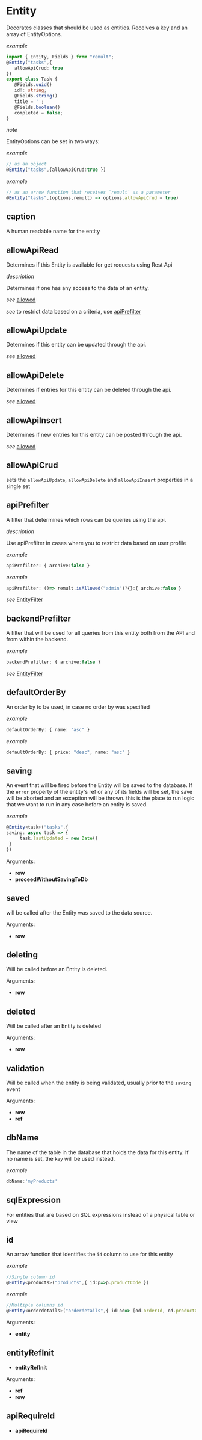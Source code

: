 # Entity
Decorates classes that should be used as entities.
Receives a key and an array of EntityOptions.
   
   
   *example*
   ```ts
   import { Entity, Fields } from "remult";
   @Entity("tasks",{
      allowApiCrud: true
   })
   export class Task {
      @Fields.uuid()
      id!: string;
      @Fields.string()
      title = '';
      @Fields.boolean()
      completed = false;
   }
   ```
   
   
   
   *note*
   
   EntityOptions can be set in two ways:
   
   
   *example*
   ```ts
   // as an object
   @Entity("tasks",{allowApiCrud:true })
   ```
   
   
   
   *example*
   ```ts
   // as an arrow function that receives `remult` as a parameter
   @Entity("tasks",(options,remult) => options.allowApiCrud = true)
   ```
   
## caption
A human readable name for the entity
## allowApiRead
Determines if this Entity is available for get requests using Rest Api
   
   
   *description*
   
   Determines if one has any access to the data of an entity.
   
   
   *see*
   [allowed](http://remult.dev/docs/allowed.html)
   
   
   *see*
   to restrict data based on a criteria, use [apiPrefilter](https://remult.dev/docs/ref_entity.html#apiprefilter)
   
## allowApiUpdate
Determines if this entity can be updated through the api.
   
   
   *see*
   [allowed](http://remult.dev/docs/allowed.html)
## allowApiDelete
Determines if entries for this entity can be deleted through the api.
   
   
   *see*
   [allowed](http://remult.dev/docs/allowed.html)
## allowApiInsert
Determines if new entries for this entity can be posted through the api.
   
   
   *see*
   [allowed](http://remult.dev/docs/allowed.html)
## allowApiCrud
sets  the `allowApiUpdate`, `allowApiDelete` and `allowApiInsert` properties in a single set
## apiPrefilter
A filter that determines which rows can be queries using the api.
   
   
   *description*
   
   Use apiPrefilter in cases where you to restrict data based on user profile
   
   
   *example*
   ```ts
   apiPrefilter: { archive:false }
   ```
   
   
   
   *example*
   ```ts
   apiPrefilter: ()=> remult.isAllowed("admin")?{}:{ archive:false }
   ```
   
   
   
   *see*
   [EntityFilter](http://remult.dev/docs/entityFilter.html)
   
   
## backendPrefilter
A filter that will be used for all queries from this entity both from the API and from within the backend.
   
   
   *example*
   ```ts
   backendPrefilter: { archive:false }
   ```
   
   
   
   *see*
   [EntityFilter](http://remult.dev/docs/entityFilter.html)
   
## defaultOrderBy
An order by to be used, in case no order by was specified
   
   
   *example*
   ```ts
   defaultOrderBy: { name: "asc" }
   ```
   
   
   
   *example*
   ```ts
   defaultOrderBy: { price: "desc", name: "asc" }
   ```
   
## saving
An event that will be fired before the Entity will be saved to the database.
If the `error` property of the entity's ref or any of its fields will be set, the save will be aborted and an exception will be thrown.
this is the place to run logic that we want to run in any case before an entity is saved.
   
   
   *example*
   ```ts
   @Entity<task>("tasks",{
   saving: async task => {
        task.lastUpdated = new Date()
    }
   })
   ```
   

Arguments:
* **row**
* **proceedWithoutSavingToDb**
## saved
will be called after the Entity was saved to the data source.

Arguments:
* **row**
## deleting
Will be called before an Entity is deleted.

Arguments:
* **row**
## deleted
Will be called after an Entity is deleted

Arguments:
* **row**
## validation
Will be called when the entity is being validated, usually prior to the `saving` event

Arguments:
* **row**
* **ref**
## dbName
The name of the table in the database that holds the data for this entity.
If no name is set, the `key` will be used instead.
   
   
   *example*
   ```ts
   dbName:'myProducts'
   ```
   
## sqlExpression
For entities that are based on SQL expressions instead of a physical table or view
## id
An arrow function that identifies the `id` column to use for this entity
   
   
   *example*
   ```ts
   //Single column id
   @Entity<products>("products",{ id:p=>p.productCode })
   ```
   
   
   
   *example*
   ```ts
   //Multiple columns id
   @Entity<orderdetails>("orderdetails",{ id:od=> [od.orderId, od.productCode] })
   ```
   

Arguments:
* **entity**
## entityRefInit
* **entityRefInit**

Arguments:
* **ref**
* **row**
## apiRequireId
* **apiRequireId**
